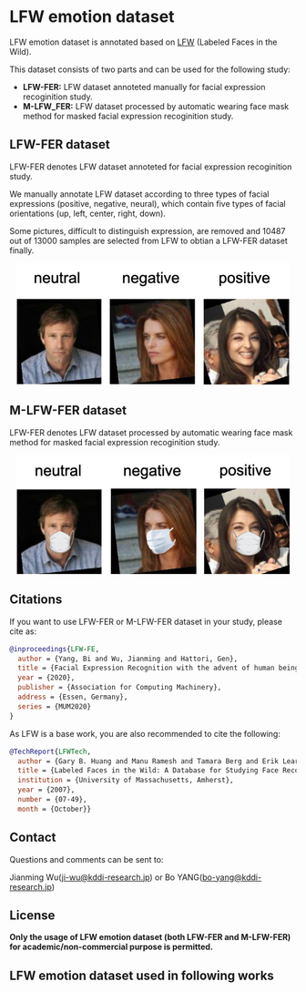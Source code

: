 # LFW emotion dataset

LFW emotion dataset is annotated based on [LFW](http://vis-www.cs.umass.edu/lfw/) (Labeled Faces in the Wild).

This dataset consists of two parts and can be used for the following study:

* **LFW-FER:**  LFW dataset annoteted manually for facial expression recoginition study.
* **M-LFW_FER:**  LFW dataset processed by automatic wearing face mask method for masked facial expression recoginition study.


## LFW-FER dataset

LFW-FER denotes LFW dataset annoteted for facial expression recoginition study.

We manually annotate LFW dataset according to three types of facial expressions (positive, negative, neural), which contain five types of facial orientations (up, left, center, right, down).

Some pictures, difficult to distinguish expression, are removed and 10487 out of 13000 samples are selected from LFW to obtian a LFW-FER dataset finally.

<div align="center"><img src="./LFW-FER-sample.png" width="480px"></div>


## M-LFW-FER dataset

LFW-FER denotes LFW dataset processed by automatic wearing face mask method for masked facial expression recoginition study.

<div align="center"><img src="./M-LFW-FER-sample.png" width="480px"></div>


## Citations

If you want to use LFW-FER or M-LFW-FER dataset in your study, please cite as:

```BibTeX
@inproceedings{LFW-FE,
  author = {Yang, Bi and Wu, Jianming and Hattori, Gen},
  title = {Facial Expression Recognition with the advent of human beings all behind face masks},
  year = {2020},
  publisher = {Association for Computing Machinery},
  address = {Essen, Germany},
  series = {MUM2020}
}
```

As LFW is a base work, you are also recommended to cite the following:


```BibTeX
@TechReport{LFWTech,
  author = {Gary B. Huang and Manu Ramesh and Tamara Berg and Erik Learned-Miller},
  title = {Labeled Faces in the Wild: A Database for Studying Face Recognition in Unconstrained Environments},
  institution = {University of Massachusetts, Amherst},
  year = {2007},
  number = {07-49},
  month = {October}}
```

## Contact

Questions and comments can be sent to:

Jianming Wu(ji-wu@kddi-research.jp) or Bo YANG(bo-yang@kddi-research.jp)


## License
**Only the usage of LFW emotion dataset (both LFW-FER and M-LFW-FER) for academic/non-commercial purpose is permitted.**


## LFW emotion dataset used in following works


